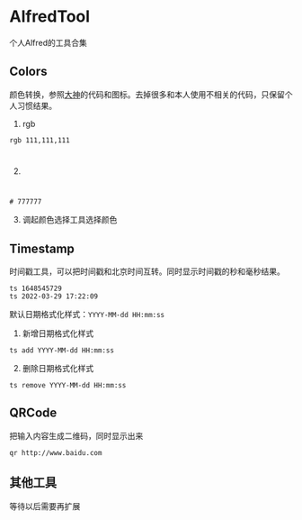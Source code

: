 # AlfredTool
个人Alfred的工具合集



## Colors

颜色转换，参照[大神](https://github.com/TylerEich/Alfred-Extras)的代码和图标。去掉很多和本人使用不相关的代码，只保留个人习惯结果。

1. rgb

```
rgb 111,111,111
```

2. #

```
# 777777
```

3. 调起颜色选择工具选择颜色



## Timestamp

时间戳工具，可以把时间戳和北京时间互转。同时显示时间戳的秒和毫秒结果。

```
ts 1648545729
ts 2022-03-29 17:22:09
```

默认日期格式化样式：`YYYY-MM-dd HH:mm:ss`

1. 新增日期格式化样式

```
ts add YYYY-MM-dd HH:mm:ss
```

2. 删除日期格式化样式

```
ts remove YYYY-MM-dd HH:mm:ss
```



## QRCode

把输入内容生成二维码，同时显示出来

```
qr http://www.baidu.com
```



## 其他工具

等待以后需要再扩展
